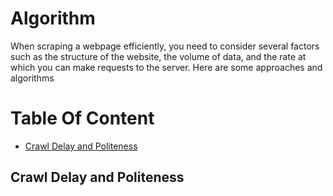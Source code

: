 # Algorithm
When scraping a webpage efficiently, you need to consider several factors such as the structure of the website, the volume of data, and the rate at which you can make requests to the server. Here are some approaches and algorithms

# Table Of Content
* [Crawl Delay and Politeness]()

## Crawl Delay and Politeness

